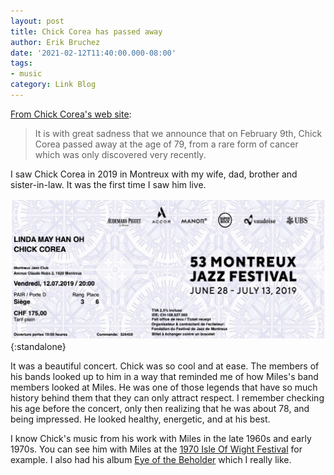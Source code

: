 ```yaml
---
layout: post
title: Chick Corea has passed away
author: Erik Bruchez
date: '2021-02-12T11:40:00.000-08:00'
tags:
- music
category: Link Blog
---
```


[From Chick Corea's web site](https://chickcorea.com/):

> It is with great sadness that we announce that on February 9th, Chick Corea passed away at the age of 79, from a rare form of cancer which was only discovered very recently.

I saw Chick Corea in 2019 in Montreux with my wife, dad, brother and sister-in-law. It was the first time I saw him live.

![Montreux Jazz Festival Chick Corea concert ticket](/assets/posts/chick-corea/chick-corea-montreux-ticket.jpg){:standalone}

It was a beautiful concert. Chick was so cool and at ease. The members of his bands looked up to him in a way that reminded me of how Miles's band members looked at Miles. He was one of those legends that have so much history behind them that they can only attract respect. I remember checking his age before the concert, only then realizing that he was about 78, and being impressed. He looked healthy, energetic, and at his best.

I know Chick's music from his work with Miles in the late 1960s and early 1970s. You can see him with Miles at the [1970 Isle Of Wight Festival](https://youtu.be/YEI8O_wnA6c) for example. I also had his album [Eye of the Beholder](https://en.wikipedia.org/wiki/Eye_of_the_Beholder_(album)) which I really like.
